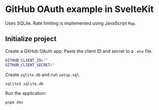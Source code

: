 # GitHub OAuth example in SvelteKit

Uses SQLite. Rate limiting is implemented using JavaScript `Map`.

## Initialize project

Create a GitHub OAuth app. Paste the client ID and secret to a `.env` file.

```bash
GITHUB_CLIENT_ID=""
GITHUB_CLIENT_SECRET="
```

Create `sqlite.db` and run `setup.sql`.

```
sqlite3 sqlite.db
```

Run the application:

```
pnpm dev
```
